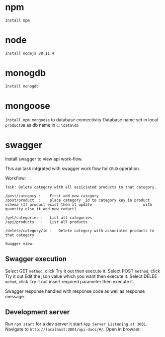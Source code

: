 # npm
`Install npm`

# node
`Install nodejs v8.11.4`

# monogdb
`Install monogdb`

# mongoose 
`Install npm mongoose` to database connectivity
Database name set in local `productDB` as db name in `C:\data\db`

# swagger
Install swagger to view api work-flow.

This api task intgrated with swagger work flow for `CRUD` operation.

Workflow:

    Task: Delete category with all assiciated products to that category.

    /post/category :    First add new category 
    /post/product  :    place category _id to category key in product schema (If product exist then it update                       with quantity else it add new roduct)

    /get/categories :   List all categories
    /api/products   :   List all products

    /delete/category/id :   Delete category with associated products to that category

    Swagger view:
## Swagger execution
Select GET `method`, click Try it out then execute it.
Select POST `method`, click Try it out Edit the json value which you want then execute it.
Select DELEE `mehod`, click Try it out insert required parameter then execute it.

Swagger response handled with response code as well as response message.
## Development server

Run `npm start` for a dev server it start `App Server Listening at 3001`. Navigate to `http://localhost:3001/api-docs/#/`. Open in browser.

